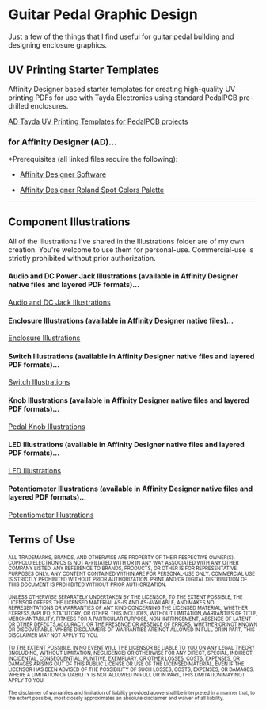 # Guitar Pedal Graphic Design

Just a few of the things that I find useful for guitar pedal building and designing enclosure graphics.

## UV Printing Starter Templates

Affinity Designer based starter templates for creating high-quality UV printing PDFs for use with Tayda Electronics using standard PedalPCB pre-drilled enclosures.

[AD Tayda UV Printing Templates for PedalPCB projects](https://github.com/brettcoppolo/PedalBuildingStuff/tree/main/UV%20Printing%20Templates%20-%20Affinity%20Designer)

### for Affinity Designer (AD)...
*Prerequisites (all linked files require the following):

<ul>
<li>

[Affinity Designer Software](https://affinity.serif.com/en-gb/)

</li>
<li>

[Affinity Designer Roland Spot Colors Palette](https://github.com/brettcoppolo/PedalBuildingStuff/blob/main/UV%20Printing%20Templates%20-%20Affinity%20Designer/Prerequisites/Roland%20Color%20System%20Library%20(spots).afpalette)

</li>
</ul>

<hr/>

## Component Illustrations

All of the illustrations I've shared in the Illustrations folder are of my own creation. You're welcome to use them for personal-use. Commercial-use is strictly prohibited without prior authorization.

#### Audio and DC Power Jack Illustrations (available in Affinity Designer native files and layered PDF formats)...

[Audio and DC Jack Illustrations](https://github.com/CoppoloElectronics/Graphic-Design/tree/main/Illustrations/Jacks)

#### Enclosure Illustrations (available in Affinity Designer native files)...

[Enclosure Illustrations](https://github.com/CoppoloElectronics/Graphic-Design/tree/main/Illustrations/Enclosures)

#### Switch Illustrations (available in Affinity Designer native files and layered PDF formats)...

[Switch Illustrations](https://github.com/CoppoloElectronics/Graphic-Design/tree/main/Illustrations/Switches)

#### Knob Illustrations (available in Affinity Designer native files and layered PDF formats)...

[Pedal Knob Illustrations](https://github.com/CoppoloElectronics/Graphic-Design/tree/main/Illustrations/Knobs)

#### LED Illustrations (available in Affinity Designer native files and layered PDF formats)...

[LED Illustrations](https://github.com/CoppoloElectronics/Graphic-Design/tree/main/Illustrations/LEDs)

#### Potentiometer Illustrations (available in Affinity Designer native files and layered PDF formats)...

[Potentiometer Illustrations](https://github.com/CoppoloElectronics/Graphic-Design/tree/main/Illustrations/Potentiometers)

## Terms of Use

<sub><sup>ALL TRADEMARKS, BRANDS, AND OTHERWISE ARE PROPERTY OF THEIR RESPECTIVE OWNER(S). COPPOLO ELECTRONICS IS NOT AFFILIATED WITH OR IN ANY WAY ASSOCIATED WITH ANY OTHER COMPANY LISTED. ANY REFERENCE TO BRANDS, PRODUCTS, OR OTHER IS FOR REPRESENTATIVE PURPOSES ONLY. ANY CONTENT CONTAINED WITHIN ARE FOR PERSONAL-USE ONLY.  COMMERCIAL USE IS STRICTLY PROHIBITED WITHOUT PRIOR AUTHORIZATION. PRINT AND/OR DIGITAL DISTRIBUTION OF THIS DOCUMENT IS PROHIBITED WITHOUT PRIOR AUTHORIZATION.</sup></sub>

<sub><sup>UNLESS OTHERWISE SEPARATELY UNDERTAKEN BY THE LICENSOR, TO THE EXTENT POSSIBLE, THE LICENSOR OFFERS THE LICENSED MATERIAL AS-IS AND AS-AVAILABLE, AND MAKES NO REPRESENTATIONS OR WARRANTIES OF ANY KIND CONCERNING THE LICENSED MATERIAL, WHETHER EXPRESS,IMPLIED, STATUTORY, OR OTHER. THIS INCLUDES, WITHOUT LIMITATION,WARRANTIES OF TITLE, MERCHANTABILITY, FITNESS FOR A PARTICULAR PURPOSE, NON-INFRINGEMENT, ABSENCE OF LATENT OR OTHER DEFECTS,ACCURACY, OR THE PRESENCE OR ABSENCE OF ERRORS, WHETHER OR NOT KNOWN OR DISCOVERABLE. WHERE DISCLAIMERS OF WARRANTIES ARE NOT ALLOWED IN FULL OR IN PART, THIS DISCLAIMER MAY NOT APPLY TO YOU.</sup></sub>

<sub><sup>TO THE EXTENT POSSIBLE, IN NO EVENT WILL THE LICENSOR BE LIABLE TO YOU ON ANY LEGAL THEORY (INCLUDING, WITHOUT LIMITATION, NEGLIGENCE) OR OTHERWISE FOR ANY DIRECT, SPECIAL, INDIRECT, INCIDENTAL, CONSEQUENTIAL, PUNITIVE, EXEMPLARY, OR OTHER LOSSES, COSTS, EXPENSES, OR DAMAGES ARISING OUT OF THIS PUBLIC LICENSE OR USE OF THE LICENSED MATERIAL, EVEN IF THE LICENSOR HAS BEEN ADVISED OF THE POSSIBILITY OF SUCH LOSSES, COSTS, EXPENSES, OR DAMAGES. WHERE A LIMITATION OF LIABILITY IS NOT ALLOWED IN FULL OR IN PART, THIS LIMITATION MAY NOT APPLY TO YOU.</sup></sub>

<sub><sup>The disclaimer of warranties and limitation of liability provided above shall be interpreted in a manner that, to the extent possible, most closely approximates an absolute disclaimer and waiver of all liability.</sup></sub>
